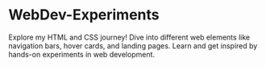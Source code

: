 # WebDev-Experiments
Explore my HTML and CSS journey! Dive into different web elements like navigation bars, hover cards, and landing pages. Learn and get inspired by hands-on experiments in web development.
